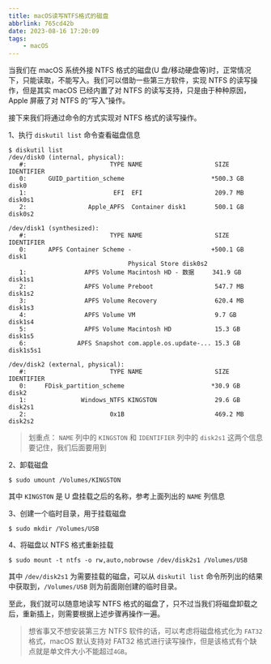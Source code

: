 ```yaml
---
title: macOS读写NTFS格式的磁盘
abbrlink: 765cd42b
date: 2023-08-16 17:20:09
tags:
    - macOS
---
```


当我们在 macOS 系统外接 NTFS 格式的磁盘(U 盘/移动硬盘等)时，正常情况下，只能读取，不能写入。我们可以借助一些第三方软件，实现 NTFS 的读写操作，但是其实 macOS 已经内置了对 NTFS 的读写支持，只是由于种种原因，Apple 屏蔽了对 NTFS 的“写入”操作。

接下来我们将通过命令的方式实现对 NTFS 格式的读写操作。

1、执行 `diskutil list` 命令查看磁盘信息

```shell
$ diskutil list
/dev/disk0 (internal, physical):
   #:                       TYPE NAME                    SIZE       IDENTIFIER
   0:      GUID_partition_scheme                        *500.3 GB   disk0
   1:                        EFI  EFI                    209.7 MB   disk0s1
   2:                 Apple_APFS  Container disk1        500.1 GB   disk0s2

/dev/disk1 (synthesized):
   #:                       TYPE NAME                    SIZE       IDENTIFIER
   0:      APFS Container Scheme -                      +500.1 GB   disk1
                                 Physical Store disk0s2
   1:                APFS Volume Macintosh HD - 数据     341.9 GB   disk1s1
   2:                APFS Volume Preboot                 547.7 MB   disk1s2
   3:                APFS Volume Recovery                620.4 MB   disk1s3
   4:                APFS Volume VM                      9.7 GB     disk1s4
   5:                APFS Volume Macintosh HD            15.3 GB    disk1s5
   6:              APFS Snapshot com.apple.os.update-... 15.3 GB    disk1s5s1

/dev/disk2 (external, physical):
   #:                       TYPE NAME                    SIZE       IDENTIFIER
   0:     FDisk_partition_scheme                        *30.9 GB    disk2
   1:               Windows_NTFS KINGSTON                29.6 GB    disk2s1
   2:                       0x1B                         469.2 MB   disk2s2
```

> 划重点： `NAME` 列中的 `KINGSTON` 和 `IDENTIFIER` 列中的 `disk2s1` 这两个信息要记住，我们后面要用到

2、卸载磁盘

```shell
$ sudo umount /Volumes/KINGSTON
```

其中 `KINGSTON` 是 U 盘挂载之后的名称，参考上面列出的 `NAME` 列信息

3、创建一个临时目录，用于挂载磁盘

```shell
$ sudo mkdir /Volumes/USB
```

4、将磁盘以 NTFS 格式重新挂载

```shell
$ sudo mount -t ntfs -o rw,auto,nobrowse /dev/disk2s1 /Volumes/USB
```

其中 `/dev/disk2s1` 为需要挂载的磁盘，可以从 `diskutil list` 命令所列出的结果中获取到，`/Volumes/USB` 则为前面刚创建的临时目录。

至此，我们就可以随意地读写 NTFS 格式的磁盘了，只不过当我们将磁盘卸载之后，重新插上，则需要根据上述步骤再操作一遍。

> 想省事又不想安装第三方 NTFS 软件的话，可以考虑将磁盘格式化为 `FAT32` 格式，macOS 默认支持对 FAT32 格式进行读写操作，但是该格式有个缺点就是单文件大小不能超过`4GB`。


